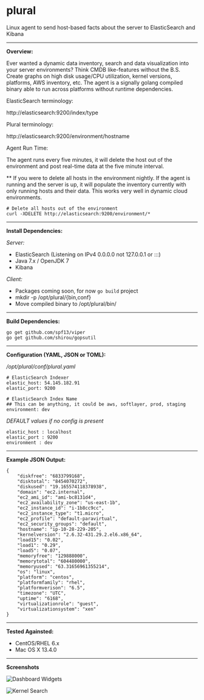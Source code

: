 # plural

Linux agent to send host-based facts about the server to ElasticSearch and Kibana

----------

**Overview:**

Ever wanted a dynamic data inventory, search and data visualization into your server environments?  Think CMDB like-features without the B.S.   Create graphs on high disk usage/CPU utilization, kernel versions, platforms, AWS inventory, etc.  The agent is a signally golang compiled binary able to run across platforms without runtime dependencies.  

ElasticSearch terminology:

http://elasticsearch:9200/index/type
 
 Plural terminology: 

http://elasticsearch:9200/environment/hostname

Agent Run Time:

The agent runs every five minutes, it will delete the host out of the environment and post real-time data at the five minute interval.

** If you were to delete all hosts in the environment nightly.   If the agent is running and the server is up, it will populate the inventory currently with only running hosts and their data.  This works very well in dynamic cloud environments.

    # Delete all hosts out of the environment
    curl -XDELETE http://elasticsearch:9200/environment/*

----------

**Install Dependencies:**

*Server:*

 - ElasticSearch (Listening on IPv4 0.0.0.0 not 127.0.0.1 or :::) 
 - Java 7.x / OpenJDK 7
 - Kibana

*Client:*

 - Packages coming soon, for now `go build` project
 - mkdir -p /opt/plural/{bin,conf}
 - Move compiled binary to /opt/plural/bin/

----------

**Build Dependencies:**

    go get github.com/spf13/viper
    go get github.com/shirou/gopsutil

----------

**Configuration (YAML, JSON or TOML):**

*/opt/plural/conf/plural.yaml*

    # ElasticSearch Indexer
    elastic_host: 54.145.182.91
    elastic_port: 9200
    
    # ElasticSearch Index Name
    ## This can be anything, it could be aws, softlayer, prod, staging
    environment: dev

*DEFAULT  values if no config is present*

    elastic_host : localhost
    elastic_port : 9200
    environment : dev

----------

**Example JSON Output:**

    {
        "diskfree": "6833799168",
        "disktotal": "8454070272",
        "diskused": "19.165574118378938",
        "domain": "ec2.internal",
        "ec2_ami_id": "ami-bc8131d4",
        "ec2_availability_zone": "us-east-1b",
        "ec2_instance_id": "i-1b8cc9cc",
        "ec2_instance_type": "t1.micro",
        "ec2_profile": "default-paravirtual",
        "ec2_security_groups": "default",
        "hostname": "ip-10-28-229-205",
        "kernelversion": "2.6.32-431.29.2.el6.x86_64",
        "load15": "0.02",
        "load1": "0.29",
        "load5": "0.07",
        "memoryfree": "129888000",
        "memorytotal": "604480000",
        "memoryused": "63.31656961355214",
        "os": "linux",
        "platform": "centos",
        "platformfamily": "rhel",
        "platformverison": "6.5",
        "timezone": "UTC",
        "uptime": "6168",
        "virtualizationrole": "guest",
        "virtualizationsystem": "xen"
    }

  
----------

**Tested Againsted:**

 - CentOS/RHEL 6.x
 - Mac OS X 13.4.0

----------

**Screenshots**

![Dashboard Widgets](https://s3.amazonaws.com/timski-pictures/dashboard.png)

![Kernel Search](https://s3.amazonaws.com/timski-pictures/kernel-search.png)
